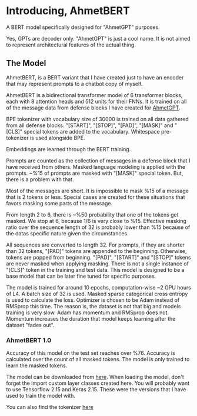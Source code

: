 # Introducing, AhmetBERT

A BERT model specifically designed for "AhmetGPT" purposes.

Yes, GPTs are decoder only. "AhmetGPT" is just a cool name.
It is not aimed to represent architectural features of the
actual thing.

## The Model

AhmetBERT, is a BERT variant that I have created just to have
an encoder that may represent prompts to a chatbot copy of myself.

AhmetBERT is a bidirectional transformer model of 6 transformer blocks,
each with 8 attention heads and 512 units for their FNNs. It is trained 
on all of the message data from defense blocks I have created for [AhmetGPT](https://github.com/ahmeterdem1/ahmetgpt).

BPE tokenizer with vocabulary size of 30000 is trained on all data gathered
from all defense blocks. "[START]", "[STOP]", "[PAD]", "[MASK]" and "[CLS]" special
tokens are added to the vocabulary. Whitespace pre-tokenizer is used alongside
BPE.

Embeddings are learned through the BERT training.

Prompts are counted as the collection of messages in a defense block that
I have received from others. Masked language modeling is applied with the
prompts. ~%15 of prompts are masked with "[MASK]" special token. But, there 
is a problem with that.

Most of the messages are short. It is impossible to mask %15 of a message
that is 2 tokens or less. Special cases are created for these situations
that favors masking some parts of the message. 

From length 2 to 6, there is ~%50 probability that one of the tokens get masked.
We stop at 6, because 1/6 is very close to %15. Effective masking ratio over the
sequence length of 32 is probably lower than %15 because of the datas specific
nature given the circumstances.

All sequences are converted to length 32. For prompts, if they are shorter than 32
tokens, "[PAD]" tokens are appended to the beginning. Otherwise, tokens are popped
from beginning. "[PAD]", "[START]" and "[STOP]" tokens are never masked when applying 
masking. There is not a single instance of "[CLS]" token in the training and test data.
This model is designed to be a base model that can be later fine tuned for specific
purposes.

The model is trained for around 10 epochs, computation-wise ~2 GPU hours of L4.
A batch size of 32 is used. Masked sparse categorical cross entropy is used to
calculate the loss. Optimizer is chosen to be Adam instead of RMSprop this time.
The reason is, the dataset is not that big and models training is very slow.
Adam has momentum and RMSprop does not. Momentum increases the duration that 
model keeps learning after the dataset "fades out".


### AhmetBERT 1.0

Accuracy of this model on the test set reaches over %76. Accuracy is calculated over
the count of all masked tokens. The model is only trained to learn the masked tokens.

The model can be downloaded from [here](https://drive.google.com/file/d/1-jOd5pTU_RkIAqO92Fr2sLfLnwXatDv2/view?usp=share_link).
When loading the model, don't forget the import custom layer classes created here.
You will probably want to use Tensorflow 2.15 and Keras 2.15. These were the
versions that I have used to train the model with.

You can also find the tokenizer [here](https://drive.google.com/file/d/1xAnL0W9_TuMcS_Gcz4tH537DX0jk-tqo/view?usp=share_link)



